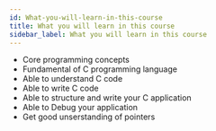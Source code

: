 ```yaml
---
id: What-you-will-learn-in-this-course
title: What you will learn in this course
sidebar_label: What you will learn in this course
---
```


- Core programming concepts
- Fundamental of C programming language
- Able to understand C code
- Able to write C code
- Able to structure and write your C application
- Able to Debug your application
- Get good unserstanding of pointers
